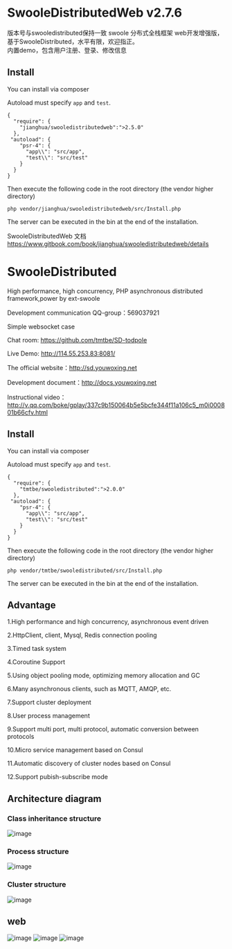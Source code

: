 # SwooleDistributedWeb v2.7.6
版本号与swooledistributed保持一致 
swoole 分布式全栈框架 web开发增强版，基于SwooleDistributed，水平有限，欢迎指正。  
内置demo，包含用户注册、登录、修改信息
## Install
You can install via composer

Autoload must specify `app` and `test`.
```
{
  "require": {
    "jianghua/swooledistributedweb":">2.5.0"
  },
 "autoload": {
    "psr-4": {
      "app\\": "src/app",
      "test\\": "src/test"
    }
  }
}
```
Then execute the following code in the root directory (the vendor higher directory)
```
php vendor/jianghua/swooledistributedweb/src/Install.php
```
The server can be executed in the bin at the end of the installation.

SwooleDistributedWeb 文档 
https://www.gitbook.com/book/jianghua/swooledistributedweb/details
# SwooleDistributed

High performance, high concurrency, PHP asynchronous distributed framework,power by ext-swoole

Development communication QQ-group：569037921  

Simple websocket case

Chat room: https://github.com/tmtbe/SD-todpole

Live Demo: http://114.55.253.83:8081/

The official website：http://sd.youwoxing.net

Development document：http://docs.youwoxing.net

Instructional video：http://v.qq.com/boke/gplay/337c9b150064b5e5bcfe344f11a106c5_m0i000801b66cfv.html

## Install
You can install via composer

Autoload must specify `app` and `test`.
```
{
  "require": {
    "tmtbe/swooledistributed":">2.0.0"
  },
 "autoload": {
    "psr-4": {
      "app\\": "src/app",
      "test\\": "src/test"
    }
  }
}
```
Then execute the following code in the root directory (the vendor higher directory)
```
php vendor/tmtbe/swooledistributed/src/Install.php
```
The server can be executed in the bin at the end of the installation.

## Advantage

1.High performance and high concurrency, asynchronous event driven

2.HttpClient, client, Mysql, Redis connection pooling

3.Timed task system

4.Coroutine Support

5.Using object pooling mode, optimizing memory allocation and GC

6.Many asynchronous clients, such as MQTT, AMQP, etc.

7.Support cluster deployment

8.User process management

9.Support multi port, multi protocol, automatic conversion between protocols

10.Micro service management based on Consul

11.Automatic discovery of cluster nodes based on Consul

12.Support pubish-subscribe mode

## Architecture diagram

### Class inheritance structure
 ![image](https://raw.githubusercontent.com/tmtbe/SwooleDistributed/v2/screenshots/k1.png)

### Process structure
 ![image](https://raw.githubusercontent.com/tmtbe/SwooleDistributed/v2/screenshots/k2.png)
 
### Cluster structure
 ![image](https://raw.githubusercontent.com/tmtbe/SwooleDistributed/v2/screenshots/k3.png)

## web 
![image](https://github.com/jianghua/SwooleDistributedWeb/blob/v2/screenshots/login.jpg)
![image](https://github.com/jianghua/SwooleDistributedWeb/blob/v2/screenshots/reg.png)
![image](https://github.com/jianghua/SwooleDistributedWeb/blob/v2/screenshots/profile.jpg)